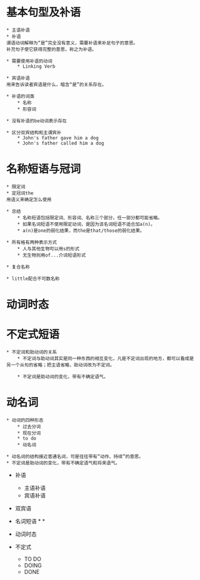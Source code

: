 # 基本句型及补语
    * 主语补语
    * 补语  
    谓语动词解释为“是”完全没有意义，需要补语来补足句子的意思。
    补充句子使它获得完整的意思，称之为补语。

    * 需要使用补语的动词
        * Linking Verb

    * 宾语补语
    用来告诉读者宾语是什么，暗含“是”的关系存在。

    * 补语的词类
        * 名称
        * 形容词

    * 没有补语的be动词表示存在

    * 区分双宾结构和主谓宾补
        * John's father gave him a dog
        * John's father called him a dog 


# 名称短语与冠词 
    * 限定词
    * 定冠词the 
    用语义来确定怎么使用

    * 总结
        * 名称短语包括限定词、形容词、名称三个部分，任一部分都可能省略。
        * 如果名词短语不使用限定动词，是因为该名词短语不适合加a(n)。
        * a(n)是one的弱化结果，而the是that/those的弱化结果。

    * 所有格有两种表示方式
        * 人与其他生物可以用s的形式
        * 无生物则用of...介词短语形式

    * 复合名称

    * little配合不可数名称


# 动词时态
    

# 不定式短语
    * 不定词和助动词的关系
        * 不定词与助动词其实是同一种东西的相互变化，凡是不定词出现的地方，都可以看成是另一个从句的省略；把主语省略，助动词改为不定词。

        * 不定词是助动词的变化，带有不确定语气。


# 动名词
    * 动词的四种形态
        * 过去分词
        * 现在分词
        * to do
        * 动名词

    * 动名词的结构接近普通名词，可是往往带有“动作、持续”的意思。
    * 不定词是助动词的变化，带有不确定语气和将来语气。











* 补语
    * 主语补语
    * 宾语补语

*  双宾语

* 名词短语
    * 
    * 

* 动词时态

* 不定式
    * TO DO
    * DOING
    * DONE